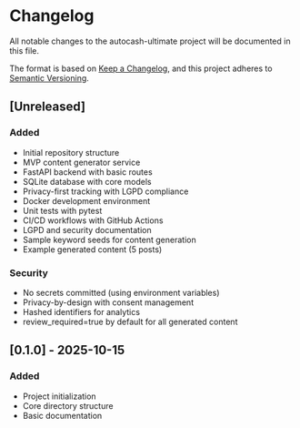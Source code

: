 # Changelog

All notable changes to the autocash-ultimate project will be documented in this file.

The format is based on [Keep a Changelog](https://keepachangelog.com/en/1.0.0/),
and this project adheres to [Semantic Versioning](https://semver.org/spec/v2.0.0.html).

## [Unreleased]

### Added
- Initial repository structure
- MVP content generator service
- FastAPI backend with basic routes
- SQLite database with core models
- Privacy-first tracking with LGPD compliance
- Docker development environment
- Unit tests with pytest
- CI/CD workflows with GitHub Actions
- LGPD and security documentation
- Sample keyword seeds for content generation
- Example generated content (5 posts)

### Security
- No secrets committed (using environment variables)
- Privacy-by-design with consent management
- Hashed identifiers for analytics
- review_required=true by default for all generated content

## [0.1.0] - 2025-10-15

### Added
- Project initialization
- Core directory structure
- Basic documentation
